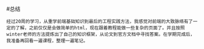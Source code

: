 #总结

    经过20周的学习，从重学前端基础知识到最后的工程实践方法，我感觉对前端的大致脉络有了一定的了解，之前仅仅是会做简单的html，现在跟着教程能做一些复杂的页面了。并且按照winter老师的方法提炼出了自己的知识框架，从论文到官方文档中寻找答案。在学期完成后，我准备再回看一遍课程，整理一遍笔记。